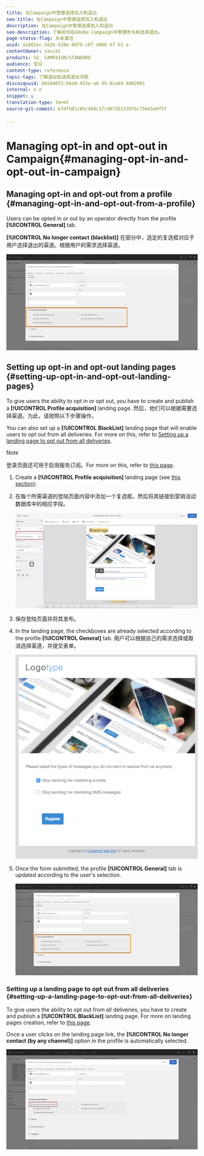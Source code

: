 ```yaml
---
title: 在Campaign中管理选择加入和退出
seo-title: 在Campaign中管理选择加入和退出
description: 在Campaign中管理选择加入和退出
seo-description: 了解如何在Adobe Campaign中管理参与和选择退出。
page-status-flag: 从未激活
uuid: a1801ec-562b-420e-8d79-c07 d066 b7 b1 a
contentOwner: saviat
products: SG_ CAMPAIGN/STANDARD
audience: 受众
content-type: reference
topic-tags: 了解退出和选择退出流程
discoiquuid: 6b5680f2-bba9-453e-a0 d5-8ca69 dd02001
internal: n n
snippet: y
translation-type: tm+mt
source-git-commit: b7df681c05c48dc1fc9873b1339fbc756e5e0f5f

---
```



# Managing opt-in and opt-out in Campaign{#managing-opt-in-and-opt-out-in-campaign}

## Managing opt-in and opt-out from a profile {#managing-opt-in-and-opt-out-from-a-profile}

Users can be opted in or out by an operator directly from the profile **[!UICONTROL General]** tab.

**[!UICONTROL No longer contact (blacklist)]** 在部分中，选定的复选框对应于用户选择退出的渠道。根据用户的需求选择渠道。

![](assets/optin_landingpage_3.png)

## Setting up opt-in and opt-out landing pages {#setting-up-opt-in-and-opt-out-landing-pages}

To give users the ability to opt in or opt out, you have to create and publish a **[!UICONTROL Profile acquisition]** landing page. 然后，他们可以根据需要选择渠道。为此，请按照以下步骤操作。

You can also set up a **[!UICONTROL BlackList]** landing page that will enable users to opt out from all deliveries. For more on this, refer to [Setting up a landing page to opt out from all deliveries](../../audiences/using/managing-opt-in-and-opt-out-in-campaign.md#setting-up-a-landing-page-to-opt-out-from-all-deliveries).

>[!NOTE]
>
>登录页面还可用于启用服务订阅。For more on this, refer to [this page](../../channels/using/designing-a-landing-page.md#linking-a-form-to-a-service).

1. Create a **[!UICONTROL Profile acquisition]** landing page (see [this section](../../channels/using/about-landing-pages.md)).
1. 在每个所需渠道的登陆页面内容中添加一个复选框，然后将其链接到营销活动数据库中的相应字段。

   ![](assets/optin_landingpage_1.png)

1. 保存登陆页面并将其发布。
1. In the landing page, the checkboxes are already selected according to the profile **[!UICONTROL General]** tab. 用户可以根据自己的需求选择或取消选择渠道，并提交表单。

   ![](assets/optin_landingpage_2.png)

1. Once the form submitted, the profile **[!UICONTROL General]** tab is updated according to the user's selection.

   ![](assets/optin_landingpage_3.png)

### Setting up a landing page to opt out from all deliveries {#setting-up-a-landing-page-to-opt-out-from-all-deliveries}

To give users the ability to opt out from all deliveries, you have to create and publish a **[!UICONTROL BlackList]** landing page. For more on landing pages creation, refer to [this page](../../channels/using/about-landing-pages.md).

Once a user clicks on the landing page link, the **[!UICONTROL No longer contact (by any channel)]** option in the profile is automatically selected.

![](assets/blacklisting_allchannels.png)

